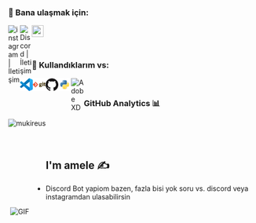 ### 📩 Bana ulaşmak için:

[<img align="left" alt="instagram | İletişim" width="24px" src="https://github.com/simple-icons/simple-icons/blob/develop/icons/instagram.svg" />][instagram]
[<img align="left" alt="Discord | İletişim" width="24px" src="https://github.com/simple-icons/simple-icons/blob/develop/icons/discord.svg" />][discord]
[<img align="left" height="24" width="24" src="https://cdn.jsdelivr.net/npm/simple-icons@v4/icons/gmail.svg" />][gmail]


<br />


[instagram]: https://www.instagram.com/rwennnnnnnnn
[discord]: https://discord.com/users/573366129188274204
[gmail]: rwenjs@gmail.com
<br />

### 🔧 Kullandıklarım vs:

[<img align="left" alt="Visual Studio Code" width="26px" src="https://raw.githubusercontent.com/github/explore/80688e429a7d4ef2fca1e82350fe8e3517d3494d/topics/visual-studio-code/visual-studio-code.png" />][vsCode]
[<img align="left" alt="Git" width="26px" src="https://raw.githubusercontent.com/github/explore/80688e429a7d4ef2fca1e82350fe8e3517d3494d/topics/git/git.png" />][git]
[<img align="left" alt="GitHub" width="26px" src="https://raw.githubusercontent.com/github/explore/78df643247d429f6cc873026c0622819ad797942/topics/github/github.png" />][github]
[<img align="left" alt="Python" width="26px" src="https://raw.githubusercontent.com/github/explore/cebd63002168a05a6a642f309227eefeccd92950/topics/python/python.png" />][python]
[<img align="left" alt="Adobe XD" width="26px" src="https://upload.wikimedia.org/wikipedia/commons/thumb/c/c2/Adobe_XD_CC_icon.svg/1200px-Adobe_XD_CC_icon.svg.png" />][xd]

<br />

[vsCode]: https://code.visualstudio.com/
[git]: https://git-scm.com/
[github]: https://github.com/rwenjs
[python]: https://www.python.org/
[xd]: https://www.adobe.com/products/xd.html

### GitHub Analytics 📊

  <img height="180em" align="left" src="https://github-readme-stats.vercel.app/api/top-langs?username=rwenjs&show_icons=true&locale=en&layout=compact&langs_count=8&theme=radical" alt="mukireus"/>
</a>

<br />
<br />
<br />

<img align="right" alt="GIF" src="https://github.com/abhisheknaiidu/abhisheknaiidu/blob/master/code.gif?raw=true" width="500" height="320" />

## I'm amele ✍
- Discord Bot yapiom bazen, fazla bisi yok soru vs. discord veya instagramdan ulasabilirsin
